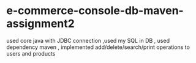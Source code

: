 # e-commerce-console-db-maven-assignment2
used core java with JDBC  connection ,used my SQL  in DB , used dependency maven , implemented add/delete/search/print  operations to users and products
